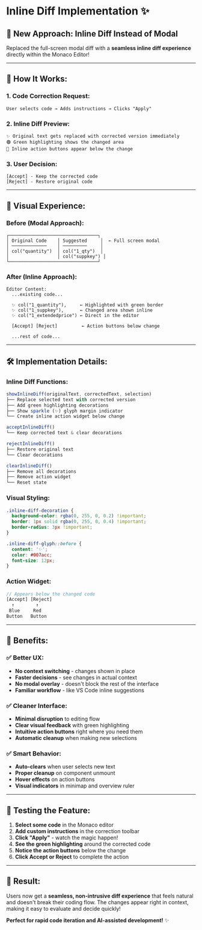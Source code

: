 # Inline Diff Implementation ✨

## 🎯 **New Approach: Inline Diff Instead of Modal**

Replaced the full-screen modal diff with a **seamless inline diff experience** directly within the Monaco Editor!

---

## 🔄 **How It Works:**

### **1. Code Correction Request:**

```
User selects code → Adds instructions → Clicks "Apply"
```

### **2. Inline Diff Preview:**

```
✨ Original text gets replaced with corrected version immediately
🟢 Green highlighting shows the changed area
📍 Inline action buttons appear below the change
```

### **3. User Decision:**

```
[Accept] - Keep the corrected code
[Reject] - Restore original code
```

---

## 🎨 **Visual Experience:**

### **Before (Modal Approach):**

```
┌─────────────────────────────────┐
│ Original Code    │ Suggested     │  ← Full screen modal
│ ─────────────    │ ─────────     │
│ col("quantity")  │ col("1_qty")  │
│                  │ col("suppkey") │
└─────────────────────────────────┘
```

### **After (Inline Approach):**

```
Editor Content:
  ...existing code...

  ✨ col("1_quantity"),     ← Highlighted with green border
  ✨ col("1_suppkey"),      ← Changed area shown inline
  ✨ col("1_extendedprice") ← Direct in the editor

  [Accept] [Reject]         ← Action buttons below change

  ...rest of code...
```

---

## 🛠 **Implementation Details:**

### **Inline Diff Functions:**

```javascript
showInlineDiff(originalText, correctedText, selection)
├── Replace selected text with corrected version
├── Add green highlighting decorations
├── Show sparkle (✨) glyph margin indicator
└── Create inline action widget below change

acceptInlineDiff()
└── Keep corrected text & clear decorations

rejectInlineDiff()
├── Restore original text
└── Clear decorations

clearInlineDiff()
├── Remove all decorations
├── Remove action widget
└── Reset state
```

### **Visual Styling:**

```css
.inline-diff-decoration {
  background-color: rgba(0, 255, 0, 0.2) !important;
  border: 1px solid rgba(0, 255, 0, 0.4) !important;
  border-radius: 3px !important;
}

.inline-diff-glyph::before {
  content: '✨';
  color: #007acc;
  font-size: 12px;
}
```

### **Action Widget:**

```javascript
// Appears below the changed code
[Accept] [Reject]
  ↑        ↑
 Blue     Red
Button   Button
```

---

## 🎯 **Benefits:**

### **✅ Better UX:**

- **No context switching** - changes shown in place
- **Faster decisions** - see changes in actual context
- **No modal overlay** - doesn't block the rest of the interface
- **Familiar workflow** - like VS Code inline suggestions

### **✅ Cleaner Interface:**

- **Minimal disruption** to editing flow
- **Clear visual feedback** with green highlighting
- **Intuitive action buttons** right where you need them
- **Automatic cleanup** when making new selections

### **✅ Smart Behavior:**

- **Auto-clears** when user selects new text
- **Proper cleanup** on component unmount
- **Hover effects** on action buttons
- **Visual indicators** in minimap and overview ruler

---

## 🧪 **Testing the Feature:**

1. **Select some code** in the Monaco editor
2. **Add custom instructions** in the correction toolbar
3. **Click "Apply"** - watch the magic happen!
4. **See the green highlighting** around the corrected code
5. **Notice the action buttons** below the change
6. **Click Accept or Reject** to complete the action

---

## 🚀 **Result:**

Users now get a **seamless, non-intrusive diff experience** that feels natural and doesn't break their coding flow. The changes appear right in context, making it easy to evaluate and decide quickly!

**Perfect for rapid code iteration and AI-assisted development!** ✨
